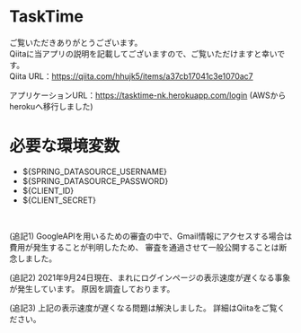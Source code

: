 # TaskTime

ご覧いただきありがとうございます。<br>
Qiitaに当アプリの説明を記載してございますので、ご覧いただけますと幸いです。<br>
Qiita URL：https://qiita.com/hhujk5/items/a37cb17041c3e1070ac7

アプリケーションURL：https://tasktime-nk.herokuapp.com/login
(AWSからherokuへ移行しました)

# 必要な環境変数
- ${SPRING_DATASOURCE_USERNAME}
- ${SPRING_DATASOURCE_PASSWORD}
- ${CLIENT_ID}
- ${CLIENT_SECRET}

<br>

(追記1)
GoogleAPIを用いるための審査の中で、Gmail情報にアクセスする場合は費用が発生することが判明したため、
審査を通過させて一般公開することは断念しました。

(追記2)
2021年9月24日現在、まれにログインページの表示速度が遅くなる事象が発生しています。
原因を調査しております。

(追記3)
上記の表示速度が遅くなる問題は解決しました。
詳細はQiitaをご覧ください。
